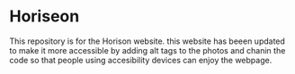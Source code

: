 # Horiseon

This repository is for the Horison website. this website has beeen updated to make it more accessible by adding alt tags to the photos and chanin the code so that people using accesibility devices can enjoy the webpage.

##